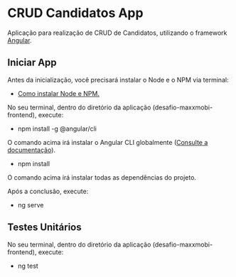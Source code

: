 # CRUD Candidatos App

Aplicação para realização de CRUD de Candidatos, utilizando o framework [Angular](https://angular.io).

## Iniciar App

 Antes da inicialização, você precisará instalar o Node e o NPM via terminal:

-  [Como instalar Node e NPM.](https://docs.npmjs.com/downloading-and-installing-node-js-and-npm)

No seu terminal, dentro do diretório da aplicação (desafio-maxxmobi-frontend), execute:

- npm install -g @angular/cli

O comando acima irá instalar o Angular CLI globalmente ([Consulte a documentação](https://angular.io/guide/setup-local#install-the-angular-cli)).

- npm install

O comando acima irá instalar todas as dependências do projeto.

Após a conclusão, execute:

- ng serve 

## Testes Unitários

No seu terminal, dentro do diretório da aplicação (desafio-maxxmobi-frontend), execute:

- ng test